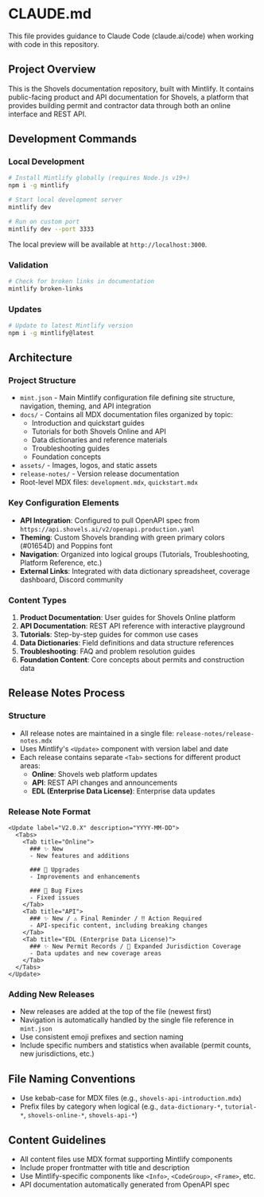 # CLAUDE.md

This file provides guidance to Claude Code (claude.ai/code) when working with code in this repository.

## Project Overview

This is the Shovels documentation repository, built with Mintlify. It contains public-facing product and API documentation for Shovels, a platform that provides building permit and contractor data through both an online interface and REST API.

## Development Commands

### Local Development
```bash
# Install Mintlify globally (requires Node.js v19+)
npm i -g mintlify

# Start local development server
mintlify dev

# Run on custom port
mintlify dev --port 3333
```

The local preview will be available at `http://localhost:3000`.

### Validation
```bash
# Check for broken links in documentation
mintlify broken-links
```

### Updates
```bash
# Update to latest Mintlify version
npm i -g mintlify@latest
```

## Architecture

### Project Structure
- `mint.json` - Main Mintlify configuration file defining site structure, navigation, theming, and API integration
- `docs/` - Contains all MDX documentation files organized by topic:
  - Introduction and quickstart guides
  - Tutorials for both Shovels Online and API
  - Data dictionaries and reference materials
  - Troubleshooting guides
  - Foundation concepts
- `assets/` - Images, logos, and static assets
- `release-notes/` - Version release documentation
- Root-level MDX files: `development.mdx`, `quickstart.mdx`

### Key Configuration Elements
- **API Integration**: Configured to pull OpenAPI spec from `https://api.shovels.ai/v2/openapi.production.yaml`
- **Theming**: Custom Shovels branding with green primary colors (#01654D) and Poppins font
- **Navigation**: Organized into logical groups (Tutorials, Troubleshooting, Platform Reference, etc.)
- **External Links**: Integrated with data dictionary spreadsheet, coverage dashboard, Discord community

### Content Types
1. **Product Documentation**: User guides for Shovels Online platform
2. **API Documentation**: REST API reference with interactive playground
3. **Tutorials**: Step-by-step guides for common use cases
4. **Data Dictionaries**: Field definitions and data structure references
5. **Troubleshooting**: FAQ and problem resolution guides
6. **Foundation Content**: Core concepts about permits and construction data

## Release Notes Process

### Structure
- All release notes are maintained in a single file: `release-notes/release-notes.mdx`
- Uses Mintlify's `<Update>` component with version label and date
- Each release contains separate `<Tab>` sections for different product areas:
  - **Online**: Shovels web platform updates
  - **API**: REST API changes and announcements
  - **EDL (Enterprise Data License)**: Enterprise data updates

### Release Note Format
```mdx
<Update label="V2.0.X" description="YYYY-MM-DD">
  <Tabs>
    <Tab title="Online">
      ### ✨ New
      - New features and additions

      ### 🚀 Upgrades
      - Improvements and enhancements

      ### 🐞 Bug Fixes
      - Fixed issues
    </Tab>
    <Tab title="API">
      ### ✨ New / ⚠️ Final Reminder / ‼️ Action Required
      - API-specific content, including breaking changes
    </Tab>
    <Tab title="EDL (Enterprise Data License)">
      ### ✨ New Permit Records / 🚀 Expanded Jurisdiction Coverage
      - Data updates and new coverage areas
    </Tab>
  </Tabs>
</Update>
```

### Adding New Releases
- New releases are added at the top of the file (newest first)
- Navigation is automatically handled by the single file reference in `mint.json`
- Use consistent emoji prefixes and section naming
- Include specific numbers and statistics when available (permit counts, new jurisdictions, etc.)

## File Naming Conventions
- Use kebab-case for MDX files (e.g., `shovels-api-introduction.mdx`)
- Prefix files by category when logical (e.g., `data-dictionary-*`, `tutorial-*`, `shovels-online-*`, `shovels-api-*`)

## Content Guidelines
- All content files use MDX format supporting Mintlify components
- Include proper frontmatter with title and description
- Use Mintlify-specific components like `<Info>`, `<CodeGroup>`, `<Frame>`, etc.
- API documentation automatically generated from OpenAPI spec